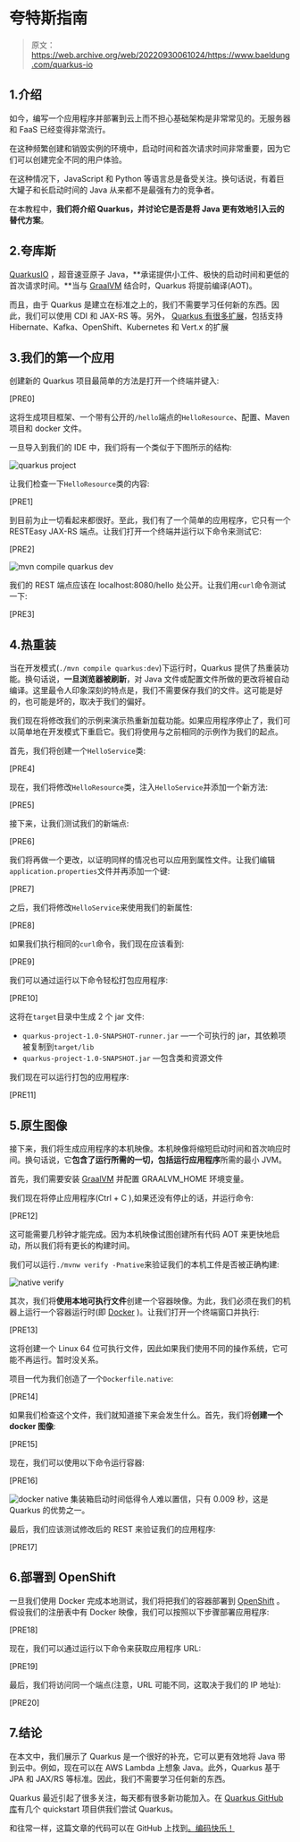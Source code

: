 # 夸特斯指南

> 原文：<https://web.archive.org/web/20220930061024/https://www.baeldung.com/quarkus-io>

## 1.介绍

如今，编写一个应用程序并部署到云上而不担心基础架构是非常常见的。无服务器和 FaaS 已经变得非常流行。

在这种频繁创建和销毁实例的环境中，启动时间和首次请求时间非常重要，因为它们可以创建完全不同的用户体验。

在这种情况下，JavaScript 和 Python 等语言总是备受关注。换句话说，有着巨大罐子和长启动时间的 Java 从来都不是最强有力的竞争者。

在本教程中，**我们将介绍 Quarkus，并讨论它是否是将 Java 更有效地引入云的替代方案**。

## 2.夸库斯

[QuarkusIO](https://web.archive.org/web/20221206032224/https://quarkus.io/) ，超音速亚原子 Java，**承诺提供小工件、极快的启动时间和更低的首次请求时间。**当与 [GraalVM](/web/20221206032224/https://www.baeldung.com/graal-java-jit-compiler) 结合时，Quarkus 将提前编译(AOT)。

而且，由于 Quarkus 是建立在标准之上的，我们不需要学习任何新的东西。因此，我们可以使用 CDI 和 JAX-RS 等。另外， [Quarkus 有很多扩展](https://web.archive.org/web/20221206032224/https://quarkus.io/extensions/)，包括支持 Hibernate、Kafka、OpenShift、Kubernetes 和 Vert.x 的扩展

## 3.我们的第一个应用

创建新的 Quarkus 项目最简单的方法是打开一个终端并键入:

[PRE0]

这将生成项目框架、一个带有公开的`/hello`端点的`HelloResource`、配置、Maven 项目和 docker 文件。

一旦导入到我们的 IDE 中，我们将有一个类似于下图所示的结构:

![quarkus project](img/632abfcf63d4918237520820afffcf1d.png)

让我们检查一下`HelloResource`类的内容:

[PRE1]

到目前为止一切看起来都很好。至此，我们有了一个简单的应用程序，它只有一个 RESTEasy JAX-RS 端点。让我们打开一个终端并运行以下命令来测试它:

[PRE2]

![mvn compile quarkus dev](img/daaa8f3562a2aef9aef89c4ddc8a0d7d.png)

我们的 REST 端点应该在 localhost:8080/hello 处公开。让我们用`curl`命令测试一下:

[PRE3]

## 4.热重装

当在开发模式(`./mvn compile quarkus:dev`)下运行时，Quarkus 提供了热重装功能。换句话说，**一旦浏览器被刷新**，对 Java 文件或配置文件所做的更改将被自动编译。这里最令人印象深刻的特点是，我们不需要保存我们的文件。这可能是好的，也可能是坏的，取决于我们的偏好。

我们现在将修改我们的示例来演示热重新加载功能。如果应用程序停止了，我们可以简单地在开发模式下重启它。我们将使用与之前相同的示例作为我们的起点。

首先，我们将创建一个`HelloService`类:

[PRE4]

现在，我们将修改`HelloResource`类，注入`HelloService`并添加一个新方法:

[PRE5]

接下来，让我们测试我们的新端点:

[PRE6]

我们将再做一个更改，以证明同样的情况也可以应用到属性文件。让我们编辑`application.properties`文件并再添加一个键:

[PRE7]

之后，我们将修改`HelloService`来使用我们的新属性:

[PRE8]

如果我们执行相同的`curl`命令，我们现在应该看到:

[PRE9]

我们可以通过运行以下命令轻松打包应用程序:

[PRE10]

这将在`target`目录中生成 2 个 jar 文件:

*   `quarkus-project-1.0-SNAPSHOT-runner.jar` —一个可执行的 jar，其依赖项被复制到`target/lib`
*   `quarkus-project-1.0-SNAPSHOT.jar` —包含类和资源文件

我们现在可以运行打包的应用程序:

[PRE11]

## 5.原生图像

接下来，我们将生成应用程序的本机映像。本机映像将缩短启动时间和首次响应时间。换句话说，它**包含了运行所需的一切，包括运行应用程序**所需的最小 JVM。

首先，我们需要安装 [GraalVM](https://web.archive.org/web/20221206032224/https://www.graalvm.org/) 并配置 GRAALVM_HOME 环境变量。

我们现在将停止应用程序(Ctrl + C ),如果还没有停止的话，并运行命令:

[PRE12]

这可能需要几秒钟才能完成。因为本机映像试图创建所有代码 AOT 来更快地启动，所以我们将有更长的构建时间。

我们可以运行`./mvnw verify -Pnative`来验证我们的本机工件是否被正确构建:

![native verify](img/e47c1919c2b946706f809bafd1f2599e.png)

其次，我们将**使用本地可执行文件**创建一个容器映像。为此，我们必须在我们的机器上运行一个容器运行时(即 [Docker](/web/20221206032224/https://www.baeldung.com/docker-test-containers) )。让我们打开一个终端窗口并执行:

[PRE13]

这将创建一个 Linux 64 位可执行文件，因此如果我们使用不同的操作系统，它可能不再运行。暂时没关系。

项目一代为我们创造了一个`Dockerfile.native`:

[PRE14]

如果我们检查这个文件，我们就知道接下来会发生什么。首先，我们将**创建一个 docker 图像**:

[PRE15]

现在，我们可以使用以下命令运行容器:

[PRE16]

![docker native](img/8485f9d4fd2becf5ebbb1fa5c80c588f.png)
集装箱启动时间低得令人难以置信，只有 0.009 秒，这是 Quarkus 的优势之一。

最后，我们应该测试修改后的 REST 来验证我们的应用程序:

[PRE17]

## 6.部署到 OpenShift

一旦我们使用 Docker 完成本地测试，我们将把我们的容器部署到 [OpenShift](/web/20221206032224/https://www.baeldung.com/spring-boot-deploy-openshift) 。假设我们的注册表中有 Docker 映像，我们可以按照以下步骤部署应用程序:

[PRE18]

现在，我们可以通过运行以下命令来获取应用程序 URL:

[PRE19]

最后，我们将访问同一个端点(注意，URL 可能不同，这取决于我们的 IP 地址):

[PRE20]

## 7.结论

在本文中，我们展示了 Quarkus 是一个很好的补充，它可以更有效地将 Java 带到云中。例如，现在可以在 AWS Lambda 上想象 Java。此外，Quarkus 基于 JPA 和 JAX/RS 等标准。因此，我们不需要学习任何新的东西。

Quarkus 最近引起了很多关注，每天都有很多新功能加入。在 [Quarkus GitHub 库](https://web.archive.org/web/20221206032224/https://github.com/quarkusio/quarkus-quickstarts)有几个 quickstart 项目供我们尝试 Quarkus。

和往常一样，这篇文章的代码可以在 GitHub 上找到[。编码快乐！](https://web.archive.org/web/20221206032224/https://github.com/eugenp/tutorials/tree/master/quarkus-modules/quarkus)